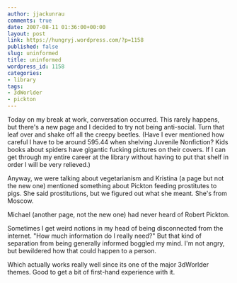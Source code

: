 ```yaml
---
author: jjackunrau
comments: true
date: 2007-08-11 01:36:00+00:00
layout: post
link: https://hungryj.wordpress.com/?p=1158
published: false
slug: uninformed
title: uninformed
wordpress_id: 1158
categories:
- library
tags:
- 3dWorlder
- pickton
---
```


Today on my break at work, conversation occurred.  This rarely happens, but there's a new page and I decided to try not being anti-social.  Turn that leaf over and shake off all the creepy beetles. (Have I ever mentioned how careful I have to be around 595.44 when shelving Juvenile Nonfiction?  Kids books about spiders have gigantic fucking pictures on their covers.  If I can get through my entire career at the library without having to put that shelf in order I will be very relieved.)

Anyway, we were talking about vegetarianism and Kristina (a page but not the new one) mentioned something about Pickton feeding prostitutes to pigs.  She said prostitutions, but we figured out what she meant.  She's from Moscow.

Michael (another page, not the new one) had never heard of Robert Pickton.

Sometimes I get weird notions in my head of being disconnected from the internet.  "How much information do I really need?"  But that kind of separation from being generally informed boggled my mind.  I'm not angry, but bewildered how that could happen to a person.

Which actually works really well since its one of the major 3dWorlder themes.  Good to get a bit of first-hand experience with it.
